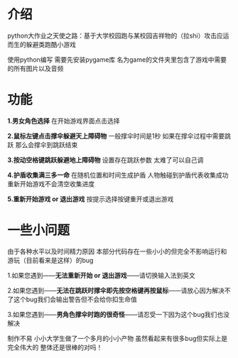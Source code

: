 # 介绍
python大作业之天使之路：基于大学校园跑与某校园吉祥物的（拉shi）攻击应运而生的躲避类跑酷小游戏

使用python编写  需要先安装pygame库  名为game的文件夹里包含了游戏中需要的所有图片以及音频

# 功能
**1.男女角色选择** 在开始游戏界面点击选择

**2.鼠标左键点击撑伞躲避天上障碍物** 一般撑伞时间是1秒 如果在撑伞过程中需要跳跃 那么会撑伞到跳跃结束

**3.按动空格键跳跃躲避地上障碍物** 设置存在跳跃参数 太难了可以自己调

**4.护盾收集满三多一命** 在随机位置和时间生成护盾 人物触碰到护盾代表收集成功 重新开始游戏不会清空收集进度

**5.重新开始游戏 or 退出游戏** 按提示选择按键重开或退出游戏

# 一些小问题
由于各种水平以及时间精力原因 本部分代码存在一些小小的但完全不影响运行和游玩（目前看来是这样）的bug

1.如果您遇到——**无法重新开始 or 退出游戏**——请切换输入法到英文

2.如果您遇到——**无法在跳跃时撑伞即先按空格键再按鼠标**——请放心因为解决不了这个bug我们会输出警告但不会给你扣生命值

3.如果您遇到——**男角色撑伞时跑的很奇怪**——请忍受一下因为这个bug我们也没解决


制作不易 小小大学生做了一个多月的小小产物 虽然看起来有很多bug但实际上是完全伟大的 整体还是很棒的对吗！
